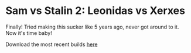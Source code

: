Sam vs Stalin 2: Leonidas vs Xerxes
===============

Finally! Tried making this sucker like 5 years ago, never got around to it. Now it's time baby!

Download the most recent builds [here](http://people.umass.edu/nmonti/)
